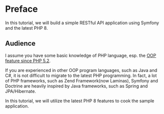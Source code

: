 # Preface

In this tutorial, we will build a simple RESTful API application using Symfony and the latest PHP 8.

## Audience

I assume you have some basic knowledge of PHP language, esp. the [OOP feature since PHP 5.2](https://www.php.net/manual/en/language.oop5.php). 

If you are experienced in other OOP program languages, such as Java and C#, it is not difficult to migrate to the latest PHP programming. In fact, a lot of PHP frameworks, such as Zend Framework(now Laminas), Symfony and Doctrine are heavily inspired by Java frameworks, such as Spring and JPA/Hibernate.

In this tutorial, we will utilize the latest PHP 8 features to cook the sample application. 
